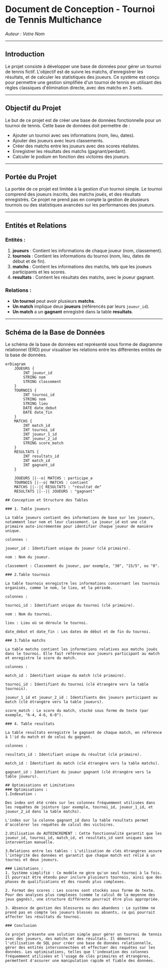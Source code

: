 
# Document de Conception - Tournoi de Tennis Multichance

*Auteur : Votre Nom*

---

## Introduction

Le projet consiste à développer une base de données pour gérer un tournoi de tennis fictif. L'objectif est de suivre les matchs, d'enregistrer les résultats, et de calculer les statistiques des joueurs. Ce système est conçu pour permettre une gestion simplifiée d'un tournoi de tennis en utilisant des règles classiques d'élimination directe, avec des matchs en 3 sets.

---

## Objectif du Projet

Le but de ce projet est de créer une base de données fonctionnelle pour un tournoi de tennis. Cette base de données doit permettre de :

- Ajouter un tournoi avec ses informations (nom, lieu, dates).
- Ajouter des joueurs avec leurs classements.
- Créer des matchs entre les joueurs avec des scores réalistes.
- Enregistrer les résultats des matchs (gagnant/perdant).
- Calculer le podium en fonction des victoires des joueurs.

---

## Portée du Projet

La portée de ce projet est limitée à la gestion d'un tournoi simple. Le tournoi comprend des joueurs inscrits, des matchs joués, et des résultats enregistrés. Ce projet ne prend pas en compte la gestion de plusieurs tournois ou des statistiques avancées sur les performances des joueurs.

---

## Entités et Relations

### Entités :
1. **joueurs** : Contient les informations de chaque joueur (nom, classement).
2. **tournois** : Contient les informations du tournoi (nom, lieu, dates de début et de fin).
3. **matchs** : Contient les informations des matchs, tels que les joueurs participants et les scores.
4. **resultats** : Contient les résultats des matchs, avec le joueur gagnant.

### Relations :
- **Un tournoi** peut avoir plusieurs **matchs**.
- **Un match** implique deux **joueurs** (référencés par leurs `joueur_id`).
- **Un match** a un **gagnant** enregistré dans la table **resultats**.

---

## Schéma de la Base de Données

Le schéma de la base de données est représenté sous forme de diagramme relationnel (ERD) pour visualiser les relations entre les différentes entités de la base de données.

```mermaid
erDiagram
    JOUEURS {
        INT joueur_id
        STRING nom
        STRING classement
    }
    TOURNOIS {
        INT tournoi_id
        STRING nom
        STRING lieu
        DATE date_debut
        DATE date_fin
    }
    MATCHS {
        INT match_id
        INT tournoi_id
        INT joueur_1_id
        INT joueur_2_id
        STRING score_match
    }
    RESULTATS {
        INT resultats_id
        INT match_id
        INT gagnant_id
    }
    
    JOUEURS ||--o| MATCHS : participe_a
    TOURNOIS ||--o| MATCHS : contient
    MATCHS ||--|{ RESULTATS : "résultat de"
    RESULTATS ||--|| JOUEURS : "gagnant"

## Conception et Structure des Tables

### 1. Table joueurs

La table joueurs contient des informations de base sur les joueurs, notamment leur nom et leur classement. Le joueur_id est une clé primaire auto-incrémentée pour identifier chaque joueur de manière unique.

colonnes :

joueur_id : Identifiant unique du joueur (clé primaire).

nom : Nom du joueur.

classement : Classement du joueur, par exemple, "30", "15/5", ou "0".

### 2.Table tournois

La table tournois enregistre les informations concernant les tournois organisés, comme le nom, le lieu, et la période.

colonnes :

tournoi_id : Identifiant unique du tournoi (clé primaire).

nom : Nom du tournoi.

lieu : Lieu où se déroule le tournoi.

date_debut et date_fin : Les dates de début et de fin du tournoi.

### 3.Table matchs

La table matchs contient les informations relatives aux matchs joués dans le tournoi. Elle fait référence aux joueurs participant au match et enregistre le score du match.

colonnes :

match_id : Identifiant unique du match (clé primaire).

tournoi_id : Identifiant du tournoi (clé étrangère vers la table tournois).

joueur_1_id et joueur_2_id : Identifiants des joueurs participant au match (clé étrangère vers la table joueurs).

score_match : Le score du match, stocké sous forme de texte (par exemple, "6-4, 4-6, 6-0").

### 4. Table resultats

La table resultats enregistre le gagnant de chaque match, en référence à l'id du match et de celui du gagnant.

colonnes :

resultats_id : Identifiant unique du résultat (clé primaire).

match_id : Identifiant du match (clé étrangère vers la table matchs).

gagnant_id : Identifiant du joueur gagnant (clé étrangère vers la table joueurs).

## Optimisations et Limitations
### Optimisations :
1.Indexation :

Des index ont été créés sur les colonnes fréquemment utilisées dans les requêtes de jointure (par exemple, tournoi_id, joueur_1_id, et joueur_2_id dans la table matchs).

L'index sur la colonne gagnant_id dans la table resultats permet d'accélérer les requêtes de calcul des victoires.

2.Utilisation de AUTOINCREMENT : Cette fonctionnalité garantit que les joueur_id, tournoi_id, match_id, et resultats_id sont uniques sans intervention manuelle.

3.Relations entre les tables : L'utilisation de clés étrangères assure l'intégrité des données et garantit que chaque match est relié à un tournoi et deux joueurs.

### Limitations :
1. Système simplifié : Ce modèle ne gère qu'un seul tournoi à la fois. Il pourrait être étendu pour inclure plusieurs tournois, ainsi que des phases de qualifications et des rounds plus complexes.

2. Format des scores : Les scores sont stockés sous forme de texte. Pour des analyses plus complexes (comme le calcul de la moyenne des jeux gagnés), une structure différente pourrait être plus appropriée.

3. Absence de gestion des blessures ou des abandons : Le système ne prend pas en compte les joueurs blessés ou absents, ce qui pourrait affecter les résultats du tournoi.

### Conclusion 

Ce projet présente une solution simple pour gérer un tournoi de tennis avec des joueurs, des matchs et des résultats. Il démontre l'utilisation de SQL pour créer une base de données relationnelle, gérer des entités interconnectées et effectuer des requêtes sur les données. Les optimisations, telles que l'indexation des colonnes fréquemment utilisées et l'usage de clés primaires et étrangères, permettent d'assurer une manipulation rapide et fiable des données.
